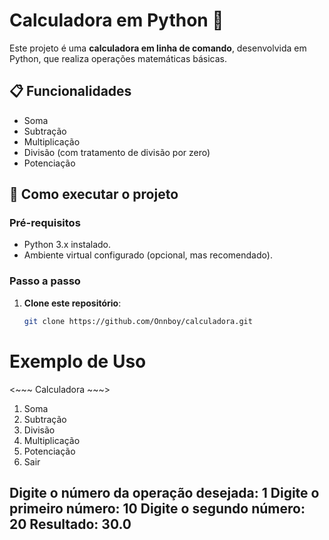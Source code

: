 # Calculadora em Python 🧮

Este projeto é uma **calculadora em linha de comando**, desenvolvida em Python, que realiza operações matemáticas básicas.

## 📋 Funcionalidades

- Soma
- Subtração
- Multiplicação
- Divisão (com tratamento de divisão por zero)
- Potenciação

## 🚀 Como executar o projeto

### Pré-requisitos
- Python 3.x instalado.
- Ambiente virtual configurado (opcional, mas recomendado).

### Passo a passo

1. **Clone este repositório**:
   ```bash
   git clone https://github.com/Onnboy/calculadora.git

# Exemplo de Uso
<~~~ Calculadora ~~~>
1. Soma
2. Subtração
3. Divisão
4. Multiplicação
5. Potenciação
6. Sair

Digite o número da operação desejada: 1
Digite o primeiro número: 10
Digite o segundo número: 20
Resultado: 30.0
------------------------------

